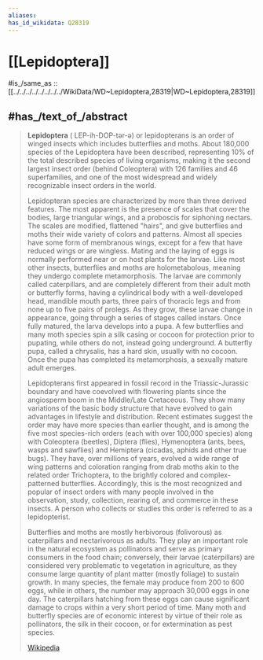 ```yaml
---
aliases: 
has_id_wikidata: Q28319
---
```


# [[Lepidoptera]] 

#is_/same_as :: [[../../../../../../../../WikiData/WD~Lepidoptera,28319|WD~Lepidoptera,28319]] 

## #has_/text_of_/abstract 

> **Lepidoptera** ( LEP-ih-DOP-tər-ə) or lepidopterans is an order of winged insects 
> which includes butterflies and moths. About 180,000 species of the Lepidoptera have been described, representing 10% of the total described species of living organisms, making it the second largest insect order (behind Coleoptera) with 126 families and 46 superfamilies, and one of the most widespread and widely recognizable insect orders in the world.
>
> Lepidopteran species are characterized by more than three derived features. The most apparent is the presence of scales that cover the bodies, large triangular wings, and a proboscis for siphoning nectars. The scales are modified, flattened "hairs", and give butterflies and moths their wide variety of colors and patterns. Almost all species have some form of membranous wings, except for a few that have reduced wings or are wingless. Mating and the laying of eggs is normally performed near or on host plants for the larvae. Like most other insects, butterflies and moths are holometabolous, meaning they undergo complete metamorphosis. The larvae are commonly called caterpillars, and are completely different from their adult moth or butterfly forms, having a cylindrical body with a well-developed head, mandible mouth parts, three pairs of thoracic legs and from none up to five pairs of prolegs. As they grow, these larvae change in appearance, going through a series of stages called instars. Once fully matured, the larva develops into a pupa. A few butterflies and many moth species spin a silk casing or cocoon for protection prior to pupating, while others do not, instead going underground. A butterfly pupa, called a chrysalis, has a hard skin, usually with no cocoon. Once the pupa has completed its metamorphosis, a sexually mature adult emerges.
>
> Lepidopterans first appeared in fossil record in the Triassic-Jurassic boundary and have coevolved with flowering plants since the angiosperm boom in the Middle/Late Cretaceous. They show many variations of the basic body structure that have evolved to gain advantages in lifestyle and distribution. Recent estimates suggest the order may have more species than earlier thought, and is among the five most species-rich orders (each with over 100,000 species) along with Coleoptera (beetles), Diptera (flies), Hymenoptera (ants, bees, wasps and sawflies) and Hemiptera (cicadas, aphids and other true bugs). They have, over millions of years, evolved a wide range of wing patterns and coloration ranging from drab moths akin to the related order Trichoptera, to the brightly colored and complex-patterned butterflies. Accordingly, this is the most recognized and popular of insect orders with many people involved in the observation, study, collection, rearing of, and commerce in these insects. A person who collects or studies this order is referred to as a lepidopterist.
>
> Butterflies and moths are mostly herbivorous (folivorous) as caterpillars and nectarivorous as adults. They play an important role in the natural ecosystem as pollinators and serve as primary consumers in the food chain; conversely, their larvae (caterpillars) are considered very problematic to vegetation in agriculture, as they consume large quantity of plant matter (mostly foliage) to sustain growth. In many species, the female may produce from 200 to 600 eggs, while in others, the number may approach 30,000 eggs in one day. The caterpillars hatching from these eggs can cause significant damage to crops within a very short period of time. Many moth and butterfly species are of economic interest by virtue of their role as pollinators, the silk in their cocoon, or for extermination as pest species.
>
> [Wikipedia](https://en.wikipedia.org/wiki/Lepidoptera) 

